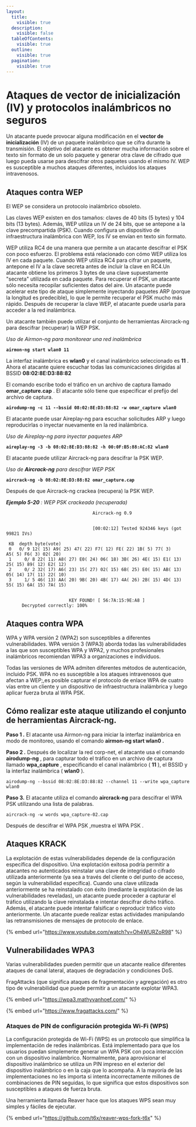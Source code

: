 ```yaml
---
layout:
  title:
    visible: true
  description:
    visible: false
  tableOfContents:
    visible: true
  outline:
    visible: true
  pagination:
    visible: true
---
```


# Ataques de vector de inicialización (IV) y protocolos inalámbricos no seguros

Un atacante puede provocar alguna modificación en el **vector de inicialización** (IV) de un paquete inalámbrico que se cifra durante la transmisión. El objetivo del atacante es obtener mucha información sobre el texto sin formato de un solo paquete y generar otra clave de cifrado que luego pueda usarse para descifrar otros paquetes usando el mismo IV. WEP es susceptible a muchos ataques diferentes, incluidos los ataques intravenosos.

## **Ataques contra WEP**

El WEP  se considera un protocolo inalámbrico obsoleto.

Las claves WEP existen en dos tamaños: claves de 40 bits (5 bytes) y 104 bits (13 bytes). Además, WEP utiliza un IV de 24 bits, que se antepone a la clave precompartida (PSK). Cuando configura un dispositivo de infraestructura inalámbrica con WEP, los IV se envían en texto sin formato.

WEP utiliza RC4 de una manera que permite a un atacante descifrar el PSK con poco esfuerzo. El problema está relacionado con cómo WEP utiliza los IV en cada paquete. Cuando WEP utiliza RC4 para cifrar un paquete, antepone el IV a la clave secreta antes de incluir la clave en RC4.Un atacante obtiene los primeros 3 bytes de una clave supuestamente "secreta" utilizada en cada paquete. Para recuperar el PSK, un atacante sólo necesita recopilar suficientes datos del aire. Un atacante puede acelerar este tipo de ataque simplemente inyectando paquetes ARP (porque la longitud es predecible), lo que le permite recuperar el PSK mucho más rápido. Después de recuperar la clave WEP, el atacante puede usarla para acceder a la red inalámbrica.

Un atacante también puede utilizar el conjunto de herramientas Aircrack-ng para descifrar (recuperar) la WEP PSK.&#x20;

_Uso de Airmon-ng para monitorear una red inalámbrica_

<pre class="language-bash"><code class="lang-bash"><strong>airmon-ng start wlan0 11 
</strong></code></pre>

La interfaz inalámbrica es **wlan0** y el canal inalámbrico seleccionado es **11** . Ahora el atacante quiere escuchar todas las comunicaciones dirigidas al BSSID **08:02:8E:D3:88:82**&#x20;

El comando escribe todo el tráfico en un archivo de captura llamado **omar\_capture.cap** . El atacante sólo tiene que especificar el prefijo del archivo de captura.

<pre><code><strong>airodump-ng -c 11 --bssid 08:02:8E:D3:88:82 -w omar_capture wlan0
</strong></code></pre>

El atacante puede usar Aireplay-ng para escuchar solicitudes ARP y luego reproducirlas o inyectar nuevamente en la red inalámbrica.

_Uso de Aireplay-ng para inyectar paquetes ARP_

<pre><code><strong>aireplay-ng -3 -b 08:02:8E:D3:88:82 -h 00:0F:B5:88:AC:82 wlan0
</strong></code></pre>

El atacante puede utilizar Aircrack-ng para descifrar la PSK WEP.

_Uso de **Aircrack-ng**_ _para descifrar WEP PSK_

<pre><code><strong>aircrack-ng -b 08:02:8E:D3:88:82 omar_capture.cap
</strong></code></pre>

Después de que Aircrack-ng crackea (recupera) la PSK WEP.

_**Ejemplo 5-20**_ _: WEP PSK crackeada (recuperada)_

```
                                 Aircrack-ng 0.9


                                 [00:02:12] Tested 924346 keys (got
99821 IVs)

 KB  depth byte(vote)
 0   0/ 9 12( 15) A9( 25) 47( 22) F7( 12) FE( 22) 1B( 5) 77( 3)
A5( 5) F6( 3) 02( 20)
 1     0/ 8 22( 11) A8( 27) E0( 24) 06( 18) 3B( 26) 4E( 15) E1( 13)
25( 15) 89( 12) E2( 12)
 2     0/ 2 32( 17) A6( 23) 15( 27) 02( 15) 6B( 25) E0( 15) AB( 13)
05( 14) 17( 11) 22( 10)
 3     1/ 5 46( 13) AA( 20) 9B( 20) 4B( 17) 4A( 26) 2B( 15) 4D( 13)
55( 15) 6A( 15) 7A( 15)


                        KEY FOUND! [ 56:7A:15:9E:A8 ]
      Decrypted correctly: 100%
```

## **Ataques contra WPA**

WPA y WPA versión 2 (WPA2) son susceptibles a diferentes vulnerabilidades. WPA versión 3 (WPA3) aborda todas las vulnerabilidades a las que son susceptibles WPA y WPA2, y muchos profesionales inalámbricos recomiendan WPA3 a organizaciones e individuos.

Todas las versiones de WPA admiten diferentes métodos de autenticación, incluido PSK. WPA no es susceptible a los ataques intravenosos que afectan a WEP;,es posible capturar el protocolo de enlace WPA de cuatro vías entre un cliente y un dispositivo de infraestructura inalámbrica y luego aplicar fuerza bruta al WPA PSK.

## **Cómo realizar este ataque utilizando el conjunto de herramientas Aircrack-ng.**

**Paso 1&#x20;**_**.**_ El atacante usa Airmon-ng para iniciar la interfaz inalámbrica en modo de monitoreo, usando el  comando **airmon-ng start wlan0 .**

**Paso 2&#x20;**_**.**_ Después de localizar la red corp-net, el atacante usa el  comando **airodump-ng** , para capturar todo el tráfico en un archivo de captura llamado  **wpa\_capture** , especificando el canal inalámbrico ( **11** ), el BSSID y la interfaz inalámbrica ( **wlan0** ).

```
airodump-ng --bssid 08:02:8E:D3:88:82 --channel 11 --write wpa_capture wlan0
```

**Paso 3.** El atacante utiliza el  comando **aircrack-ng**  para descifrar el WPA PSK utilizando una lista de palabras.

```
aircrack-ng -w words wpa_capture-02.cap
```

Después de descifrar el WPA PSK ,muestra el WPA PSK .

## **Ataques KRACK**

La explotación de estas vulnerabilidades depende de la configuración específica del dispositivo. Una explotación exitosa podría permitir a atacantes no autenticados reinstalar una clave de integridad o cifrado utilizada anteriormente (ya sea a través del cliente o del punto de acceso, según la vulnerabilidad específica). Cuando una clave utilizada anteriormente se ha reinstalado con éxito (mediante la explotación de las vulnerabilidades reveladas), un atacante puede proceder a capturar el tráfico utilizando la clave reinstalada e intentar descifrar dicho tráfico. Además, el atacante puede intentar falsificar o reproducir tráfico visto anteriormente. Un atacante puede realizar estas actividades manipulando las retransmisiones de mensajes de protocolo de enlace.

{% embed url="https://www.youtube.com/watch?v=Oh4WURZoR98" %}

## **Vulnerabilidades WPA3**

Varias vulnerabilidades pueden permitir que un atacante realice diferentes ataques de canal lateral, ataques de degradación y condiciones DoS.&#x20;

FragAttacks (que significa ataques de fragmentación y agregación) es otro tipo de vulnerabilidad que puede permitir a un atacante explotar WPA3.&#x20;

{% embed url="https://wpa3.mathyvanhoef.com/" %}

{% embed url="https://www.fragattacks.com/" %}

### **Ataques de PIN de configuración protegida Wi-Fi (WPS)**

La configuración protegida de Wi-Fi (WPS) es un protocolo que simplifica la implementación de redes inalámbricas. Está implementado para que los usuarios puedan simplemente generar un WPA PSK con poca interacción con un dispositivo inalámbrico. Normalmente, para aprovisionar el dispositivo inalámbrico se utiliza un PIN impreso en el exterior del dispositivo inalámbrico o en la caja que lo acompaña. A la mayoría de las implementaciones no les importa si intenta incorrectamente millones de combinaciones de PIN seguidas, lo que significa que estos dispositivos son susceptibles a ataques de fuerza bruta.

Una herramienta llamada Reaver hace que los ataques WPS sean muy simples y fáciles de ejecutar.&#x20;

{% embed url="https://github.com/t6x/reaver-wps-fork-t6x" %}
